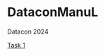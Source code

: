 # DataconManuL
Datacon 2024

[Task 1](https://github.com/ChS23/DataconManuL/blob/main/notebooks/preprocesing.ipynb)
